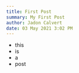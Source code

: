```yaml
---
title: First Post
summary: My First Post
author: Jadon Calvert
date: 03 May 2021 3:02 PM
---
```


* this
* is
* a
* post
